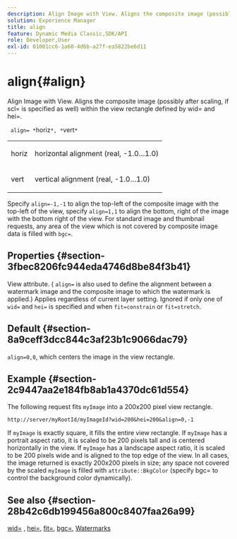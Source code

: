 ```yaml
---
description: Align Image with View. Aligns the composite image (possibly after scaling, if scl= is specified as well) within the view rectangle defined by wid= and hei=.
solution: Experience Manager
title: align
feature: Dynamic Media Classic,SDK/API
role: Developer,User
exl-id: 01001cc6-1a60-4d6b-a27f-ea5822be6d11
---
```

# align{#align}

Align Image with View. Aligns the composite image (possibly after scaling, if scl= is specified as well) within the view rectangle defined by wid= and hei=.

 ` align= *`horiz`*, *`vert`*`

<table id="simpletable_4CB26F72A56D4515B767C303F8E8A1CF"> 
 <tr class="strow"> 
  <td class="stentry"> <p> <span class="codeph"> <span class="varname"> horiz </span> </span> </p> </td> 
  <td class="stentry"> <p>horizontal alignment (real, -1.0…1.0) </p> </td> 
 </tr> 
 <tr class="strow"> 
  <td class="stentry"> <p> <span class="codeph"> <span class="varname"> vert </span> </span> </p> </td> 
  <td class="stentry"> <p>vertical alignment (real, -1.0…1.0) </p> </td> 
 </tr> 
</table>

Specify `align=-1,-1` to align the top-left of the composite image with the top-left of the view, specify `align=1,1` to align the bottom, right of the image with the bottom right of the view. For standard image and thumbnail requests, any area of the view which is not covered by composite image data is filled with `bgc=`.

## Properties {#section-3fbec8206fc944eda4746d8be84f3b41}

View attribute. ( `align=` is also used to define the alignment between a watermark image and the composite image to which the watermark is applied.) Applies regardless of current layer setting. Ignored if only one of `wid=` and `hei=` is specified and when `fit=constrain` or `fit=stretch`.

## Default {#section-8a9ceff3dcc844c3af23b1c9066dac79}

`align=0,0`, which centers the image in the view rectangle.

## Example {#section-2c9447aa2e184fb8ab1a4370dc61d554}

The following request fits `myImage` into a 200x200 pixel view rectangle.

`http://server/myRootId/myImageId?wid=200&hei=200&align=0,-1`

If `myImage` is exactly square, it fills the entire view rectangle. If `myImage` has a portrait aspect ratio, it is scaled to be 200 pixels tall and is centered horizontally in the view. If `myImage` has a landscape aspect ratio, it is scaled to be 200 pixels wide and is aligned to the top edge of the view. In all cases, the image returned is exactly 200x200 pixels in size; any space not covered by the scaled `myImage` is filled with `attribute::BkgColor` (specify bgc= to control the background color dynamically).

## See also {#section-28b42c6db199456a800c8407faa26a99}

[wid=](../../../../../is-api/http-ref/image-serving-api-ref/c-http-protocol-reference/c-command-reference/r-is-http-wid.md#reference-bfeadcb67bf4485f851eb21345527e47) , [hei=](../../../../../is-api/http-ref/image-serving-api-ref/c-http-protocol-reference/c-command-reference/r-is-http-hei.md#reference-6d6f556ccc0e4b98a815e8a5c1944a96), [fit=](../../../../../is-api/http-ref/image-serving-api-ref/c-http-protocol-reference/c-command-reference/r-fit.md#reference-f11bff6d93d143d6b135de3a923bc989), [bgc=](../../../../../is-api/http-ref/image-serving-api-ref/c-http-protocol-reference/c-command-reference/r-bgc.md#reference-53376175f617446fbe5c69120f834b88), [Watermarks](../../../../../is-api/http-ref/image-serving-api-ref/c-http-protocol-reference/c-syntax-and-features/r-watermarks.md#reference-35d2c3a2c98349b792921c6cb8e73832)
